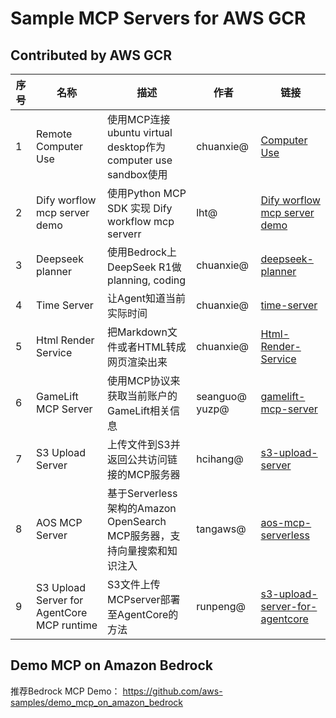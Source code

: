 # Sample MCP Servers for AWS GCR

## Contributed by AWS GCR

| 序号 | 名称 | 描述 | 作者 | 链接 |
|------|------|------|------|------|
| 1 | Remote Computer Use | 使用MCP连接ubuntu virtual desktop作为computer use sandbox使用 | chuanxie@ | [Computer Use](remote_computer_use/README.md) |
| 2 | Dify worflow mcp server demo | 使用Python MCP SDK 实现 Dify workflow mcp serverr | lht@ | [Dify worflow mcp server demo](https://github.com/aws-samples/aws-mcp-servers-samples/blob/main/dify_mcp_servers/README.md) |
| 3 | Deepseek planner | 使用Bedrock上DeepSeek R1做planning, coding | chuanxie@ | [deepseek-planner](deepseek-planner/README.md) |
| 4 | Time Server | 让Agent知道当前实际时间 | chuanxie@ | [time-server](time_server/README.md) |
| 5 | Html Render Service | 把Markdown文件或者HTML转成网页渲染出来 | chuanxie@ | [Html-Render-Service](html_render_service/README.md) |
| 6 | GameLift MCP Server | 使用MCP协议来获取当前账户的GameLift相关信息 | seanguo@ yuzp@ | [gamelift-mcp-server](gamelift-mcp-server/README.md) |
| 7 | S3 Upload Server | 上传文件到S3并返回公共访问链接的MCP服务器 | hcihang@ | [s3-upload-server](s3_upload_server/README.md) |
| 8 | AOS MCP Server | 基于Serverless架构的Amazon OpenSearch MCP服务器，支持向量搜索和知识注入 | tangaws@ | [aos-mcp-serverless](aos-mcp-serverless/serverless-mcp-setup/README.md) |
| 9 | S3 Upload Server for AgentCore MCP runtime | S3文件上传MCPserver部署至AgentCore的方法 | runpeng@ | [s3-upload-server-for-agentcore](s3_upload_server_for_agentcore/README.md) |

## Demo MCP on Amazon Bedrock 
推荐Bedrock MCP Demo：
https://github.com/aws-samples/demo_mcp_on_amazon_bedrock
